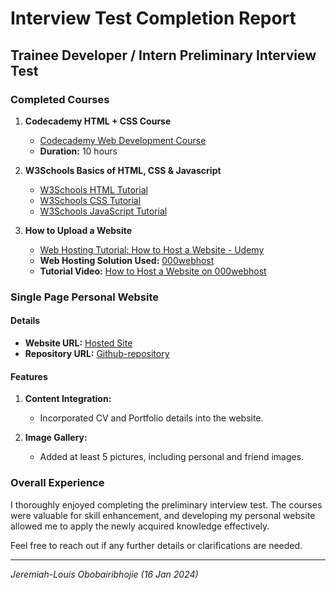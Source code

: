 # Interview Test Completion Report    

## Trainee Developer / Intern Preliminary Interview Test

### Completed Courses

1. **Codecademy HTML + CSS Course**
   - [Codecademy Web Development Course](https://www.codecademy.com/learn/web)
   - **Duration:** 10 hours

2. **W3Schools Basics of HTML, CSS & Javascript**
   - [W3Schools HTML Tutorial](https://www.w3schools.com/html/)
   - [W3Schools CSS Tutorial](https://www.w3schools.com/css/)
   - [W3Schools JavaScript Tutorial](https://www.w3schools.com/js/)

3. **How to Upload a Website**
   - [Web Hosting Tutorial: How to Host a Website - Udemy](https://www.udemy.com/course/how-to-make-a-wordpress-website-2017)
   - **Web Hosting Solution Used:** [000webhost](https://www.000webhost.com/)
   - **Tutorial Video:** [How to Host a Website on 000webhost](https://www.youtube.com/watch?v=wyLVxfReHEc)

### Single Page Personal Website

#### Details

- **Website URL:** [Hosted Site](https://jjboy55.github.io/interview-test/)
- **Repository URL:** [Github-repository](https://github.com/jjboy55)

#### Features

1. **Content Integration:**
   - Incorporated CV and Portfolio details into the website.

2. **Image Gallery:**
   - Added at least 5 pictures, including personal and friend images.

### Overall Experience

I thoroughly enjoyed completing the preliminary interview test. The courses were valuable for skill enhancement, and developing my personal website allowed me to apply the newly acquired knowledge effectively.

Feel free to reach out if any further details or clarifications are needed.

---

*Jeremiah-Louis Obobairibhojie*
*(16 Jan 2024)*
